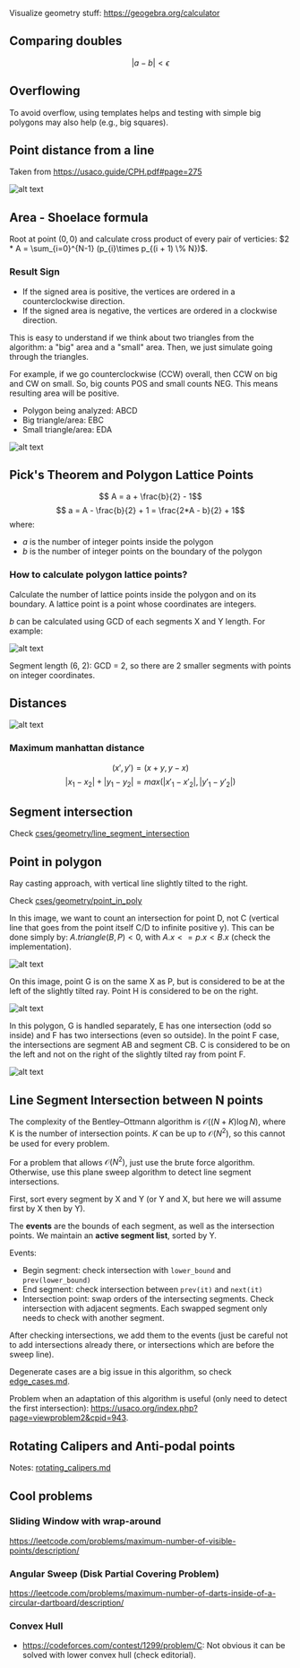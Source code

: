 Visualize geometry stuff:
https://geogebra.org/calculator

## Comparing doubles
$$ |a − b| < \epsilon$$


## Overflowing
To avoid overflow, using templates helps and testing with simple big polygons may also help (e.g., big squares).

## Point distance from a line
Taken from https://usaco.guide/CPH.pdf#page=275

![alt text](images/image.png)

## Area - Shoelace formula
Root at point $(0, 0)$ and calculate cross product of every pair of verticies: $2 * A = \sum_{i=0}^{N-1} (p_{i}\times p_{(i + 1) \% N})$.

### Result Sign
- If the signed area is positive, the vertices are ordered in a counterclockwise direction.
- If the signed area is negative, the vertices are ordered in a clockwise direction.

This is easy to understand if we think about two triangles from the algorithm: a "big" area and a "small" area. Then, we just simulate going through the triangles.

For example, if we go counterclockwise (CCW) overall, then CCW on big and CW on small. So, big counts POS and small counts NEG. This means resulting area will be positive.


- Polygon being analyzed: ABCD
- Big triangle/area: EBC
- Small triangle/area: EDA

![alt text](images/image-6.png)

## Pick's Theorem and Polygon Lattice Points
$$ A = a + \frac{b}{2} - 1$$
$$ a = A - \frac{b}{2} + 1 = \frac{2*A - b}{2} + 1$$
where:
- $a$ is the number of integer points inside the polygon
- $b$ is the number of integer points on the boundary of the polygon


### How to calculate polygon lattice points?
Calculate the number of lattice points inside the polygon and on its boundary. A lattice point is a point whose coordinates are integers.

$b$ can be calculated using GCD of each segments X and Y length. For example:

![alt text](images/image-1.png)

Segment length (6, 2): GCD = 2, so there are 2 smaller segments with points on integer coordinates.



## Distances
![alt text](images/image-2.png)

### Maximum manhattan distance
$$(x', y') = (x + y, y - x)$$
$$|x_1 - x_2| + |y_1 - y_2| = max(|x'_1 - x'_2|, |y'_1 - y'_2|)$$

## Segment intersection

Check [cses/geometry/line_segment_intersection](../../cses/geometry/line_segment_intersection/intersection.cpp)


## Point in polygon
Ray casting approach, with vertical line slightly tilted to the right.

Check [cses/geometry/point_in_poly](../../cses/geometry/point_in_poly/point_in_poly.cpp)

In this image, we want to count an intersection for point D, not C (vertical line that goes from the point itself C/D to infinite positive y). This can be done simply by: $A.triangle(B, P) < 0$, with $A.x <= p.x < B.x$ (check the implementation).

![alt text](images/image-3.png)

On this image, point G is on the same X as P, but is considered to be at the left of the slightly tilted ray. Point H is considered to be on the right.

![alt text](images/image-4.png)

In this polygon, G is handled separately, E has one intersection (odd so inside) and F has two intersections (even so outside). In the point F case, the intersections are segment AB and segment CB. C is considered to be on the left and not on the right of the slightly tilted ray from point F.

![alt text](images/image-5.png)

## Line Segment Intersection between N points
The complexity of the Bentley–Ottmann algorithm is $\mathcal{O}((N + K)\log N)$, where K is the number of intersection points. $K$ can be up to $\mathcal{O}(N^2)$, so this cannot be used for every problem.

For a problem that allows $\mathcal{O}(N^2)$, just use the brute force algorithm. Otherwise, use this plane sweep algorithm to detect line segment intersections.

First, sort every segment by X and Y (or Y and X, but here we will assume first by X then by Y).

The **events** are the bounds of each segment, as well as the intersection points. We maintain an **active segment list**, sorted by Y.

Events:
- Begin segment: check intersection with `lower_bound` and `prev(lower_bound)`
- End segment: check intersection between `prev(it)` and `next(it)`
- Intersection point: swap orders of the intersecting segments. Check intersection with adjacent segments. Each swapped segment only needs to check with another segment.

After checking intersections, we add them to the events (just be careful not to add intersections already there, or intersections which are before the sweep line).

Degenerate cases are a big issue in this algorithm, so check [edge_cases.md](edge_cases.md).


Problem when an adaptation of this algorithm is useful (only need to detect the first intersection): https://usaco.org/index.php?page=viewproblem2&cpid=943.

## Rotating Calipers and Anti-podal points
Notes: [rotating_calipers.md](rotating_calipers.md)

## Cool problems
### Sliding Window with wrap-around
https://leetcode.com/problems/maximum-number-of-visible-points/description/

### Angular Sweep (Disk Partial Covering Problem)
https://leetcode.com/problems/maximum-number-of-darts-inside-of-a-circular-dartboard/description/

### Convex Hull
- https://codeforces.com/contest/1299/problem/C: Not obvious it can be solved with lower convex hull (check editorial).
